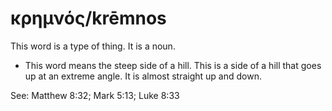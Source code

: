 # κρημνός/krēmnos
This word is a type of thing. It is a noun.
* This word means the steep side of a hill. This is a side of a hill that goes up at an extreme angle. It is almost straight up and down.

See: Matthew 8:32; Mark 5:13; Luke 8:33

